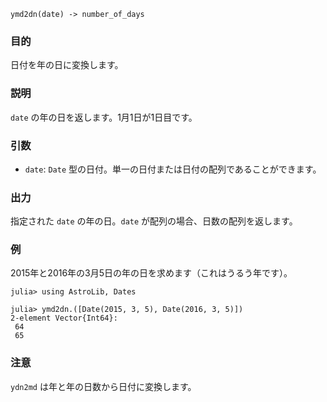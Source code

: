```
ymd2dn(date) -> number_of_days
```

### 目的

日付を年の日に変換します。

### 説明

`date` の年の日を返します。1月1日が1日目です。

### 引数

  * `date`: `Date` 型の日付。単一の日付または日付の配列であることができます。

### 出力

指定された `date` の年の日。`date` が配列の場合、日数の配列を返します。

### 例

2015年と2016年の3月5日の年の日を求めます（これはうるう年です）。

```jldoctest
julia> using AstroLib, Dates

julia> ymd2dn.([Date(2015, 3, 5), Date(2016, 3, 5)])
2-element Vector{Int64}:
 64
 65
```

### 注意

`ydn2md` は年と年の日数から日付に変換します。
